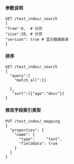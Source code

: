 #### 参数说明

```kibana
GET /test_index/_search
{
"from":0,  # 分页
"size":20, # 分页
"version": true # 显示数据版本
}
```

#### 排序
```
GET /test_index/_search
{
  "query":{
    "match_all":{}

  },
   "sort":[{"age":"desc"}]
}
```

#### 修改字段索引类型
```
PUT /test_index/_mapping
{
  "properties": {
    "name": { 
      "type":     "text",
      "fielddata": true
    }
  }
}
```


